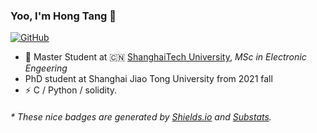 ### Yoo, I'm Hong Tang 👋

[![GitHub](https://img.shields.io/badge/dynamic/json?logo=github&label=GitHub&labelColor=495867&color=495867&query=%24.data.totalSubs&url=https%3A%2F%2Fapi.spencerwoo.com%2Fsubstats%2F%3Fsource%3Dgithub%26queryKey%3Dhayschan&style=flat-square)](https://github.com/dremofly)

- 🍻 Master Student at 🇨🇳 [ShanghaiTech University](http://metal.shanghaitech.edu.cn/), _MSc in Electronic Engeering_
- PhD student at Shanghai Jiao Tong University from 2021 fall
- ⚡ C / Python / solidity.

<h6>* These nice badges are generated by <a href="https://shields.io/">Shields.io</a> and <a href="https://github.com/spencerwooo/Substats">Substats</a>.</h6>
